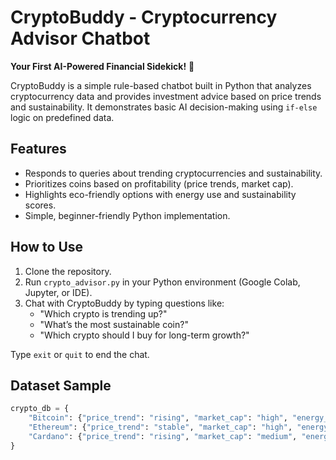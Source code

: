 # CryptoBuddy - Cryptocurrency Advisor Chatbot

**Your First AI-Powered Financial Sidekick!** 🌟

CryptoBuddy is a simple rule-based chatbot built in Python that analyzes cryptocurrency data and provides investment advice based on price trends and sustainability. It demonstrates basic AI decision-making using `if-else` logic on predefined data.

## Features
- Responds to queries about trending cryptocurrencies and sustainability.
- Prioritizes coins based on profitability (price trends, market cap).
- Highlights eco-friendly options with energy use and sustainability scores.
- Simple, beginner-friendly Python implementation.

## How to Use
1. Clone the repository.
2. Run `crypto_advisor.py` in your Python environment (Google Colab, Jupyter, or IDE).
3. Chat with CryptoBuddy by typing questions like:
   - "Which crypto is trending up?"
   - "What’s the most sustainable coin?"
   - "Which crypto should I buy for long-term growth?"

Type `exit` or `quit` to end the chat.

## Dataset Sample
```python
crypto_db = {
    "Bitcoin": {"price_trend": "rising", "market_cap": "high", "energy_use": "high", "sustainability_score": 0.3},
    "Ethereum": {"price_trend": "stable", "market_cap": "high", "energy_use": "medium", "sustainability_score": 0.6},
    "Cardano": {"price_trend": "rising", "market_cap": "medium", "energy_use": "low", "sustainability_score": 0.8},
}
